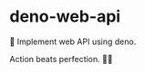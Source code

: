 # deno-web-api
🔭 Implement web API using deno.


<!-- INSPIRATIONAL_QUOTE_START -->
Action beats perfection.
🧑‍💻
<!-- INSPIRATIONAL_QUOTE_END -->
